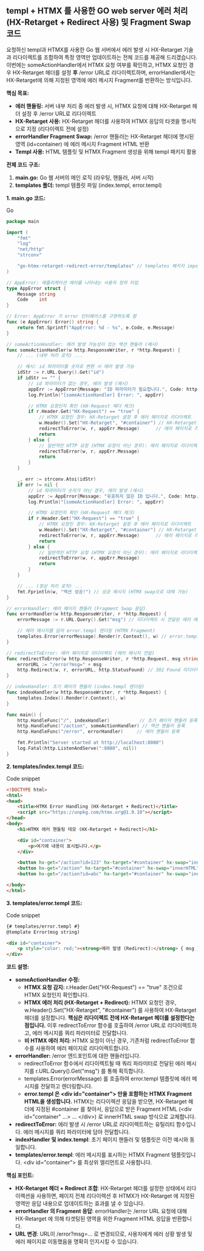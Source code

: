 ## **templ \+ HTMX 를 사용한 GO web server 에러 처리 (HX-Retarget \+ Redirect 사용) 및 Fragment Swap 코드**

요청하신 templ과 HTMX를 사용한 Go 웹 서버에서 에러 발생 시 HX-Retarget 기술과 리다이렉트를 조합하여 특정 영역만 업데이트하는 전체 코드를 제공해 드리겠습니다. 이번에는 someActionHandler에서 HTMX 요청 여부를 확인하고, HTMX 요청인 경우 HX-Retarget 헤더를 설정 **후** /error URL로 리다이렉트하며, errorHandler에서는 HX-Retarget에 의해 지정된 영역에 에러 메시지 Fragment를 반환하는 방식입니다.

**핵심 목표:**

* **에러 핸들링:** 서버 내부 처리 중 에러 발생 시, HTMX 요청에 대해 HX-Retarget 헤더 설정 후 /error URL로 리다이렉트  
* **HX-Retarget 사용:** HX-Retarget 헤더를 사용하여 HTMX 응답의 타겟을 명시적으로 지정 (리다이렉트 전에 설정)  
* **errorHandler Fragment Swap:** /error 핸들러는 HX-Retarget 헤더에 명시된 영역 (id=container) 에 에러 메시지 Fragment HTML 반환  
* **Templ 사용:** HTML 템플릿 및 HTMX Fragment 생성을 위해 templ 패키지 활용

**전체 코드 구조:**

1. **main.go:** Go 웹 서버의 메인 로직 (라우팅, 핸들러, 서버 시작)  
2. **templates 폴더:** templ 템플릿 파일 (index.templ, error.templ)

**1\. main.go 코드:**

Go

```go
package main

import (
	"fmt"
	"log"
	"net/http"
	"strconv"

	"go-htmx-retarget-redirect-error/templates" // templates 패키지 import (go.mod에 따라 경로 수정)
)

// AppError: 애플리케이션 에러를 나타내는 사용자 정의 타입
type AppError struct {
	Message string
	Code    int
}

// Error: AppError 가 error 인터페이스를 구현하도록 함
func (e AppError) Error() string {
	return fmt.Sprintf("AppError: %d - %s", e.Code, e.Message)
}

// someActionHandler: 에러 발생 가능성이 있는 액션 핸들러 (예시)
func someActionHandler(w http.ResponseWriter, r *http.Request) {
	// ... (내부 처리 로직) ...

	// 예시: id 파라미터를 숫자로 변환 시 에러 발생 가능
	idStr := r.URL.Query().Get("id")
	if idStr == "" {
		// id 파라미터가 없는 경우, 에러 발생 (예시)
		appErr := AppError{Message: "ID 파라미터가 필요합니다.", Code: http.StatusBadRequest}
		log.Println("[someActionHandler] Error: ", appErr)

		// HTMX 요청인지 확인 (HX-Request 헤더 체크)
		if r.Header.Get("HX-Request") == "true" {
			// HTMX 요청인 경우: HX-Retarget 설정 후 에러 페이지로 리다이렉트
			w.Header().Set("HX-Retarget", "#container") // HX-Retarget 헤더 설정: 타겟 엘리먼트 지정
			redirectToError(w, r, appErr.Message)      // 에러 페이지로 리다이렉트 (errorHandler에서 Fragment 응답)
			return
		} else {
			// 일반적인 HTTP 요청 (HTMX 요청이 아닌 경우): 에러 페이지로 리다이렉트 (기존 방식 유지)
			redirectToError(w, r, appErr.Message)
			return
		}
	}

	_, err := strconv.Atoi(idStr)
	if err != nil {
		// id 파라미터가 숫자가 아닌 경우, 에러 발생 (예시)
		appErr := AppError{Message: "유효하지 않은 ID 입니다.", Code: http.StatusBadRequest}
		log.Println("[someActionHandler] Error: ", appErr)

		// HTMX 요청인지 확인 (HX-Request 헤더 체크)
		if r.Header.Get("HX-Request") == "true" {
			// HTMX 요청인 경우: HX-Retarget 설정 후 에러 페이지로 리다이렉트
			w.Header().Set("HX-Retarget", "#container") // HX-Retarget 헤더 설정: 타겟 엘리먼트 지정
			redirectToError(w, r, appErr.Message)      // 에러 페이지로 리다이렉트 (errorHandler에서 Fragment 응답)
			return
		} else {
			// 일반적인 HTTP 요청 (HTMX 요청이 아닌 경우): 에러 페이지로 리다이렉트 (기존 방식 유지)
			redirectToError(w, r, appErr.Message)
			return
		}
	}

	// ... (정상 처리 로직) ...
	fmt.Fprintln(w, "액션 성공!") // 성공 메시지 (HTMX swap으로 대체 가능)
}

// errorHandler: 에러 페이지 핸들러 (Fragment Swap 응답)
func errorHandler(w http.ResponseWriter, r *http.Request) {
	errorMessage := r.URL.Query().Get("msg") // 리다이렉트 시 전달된 에러 메시지 획득

	// 에러 메시지를 담아 error.templ 렌더링 (HTMX Fragment)
	templates.Error(errorMessage).Render(r.Context(), w) // error.templ 렌더링 (Fragment HTML)
}

// redirectToError: 에러 페이지로 리다이렉트 (에러 메시지 전달)
func redirectToError(w http.ResponseWriter, r *http.Request, msg string) {
	errorURL := "/error?msg=" + msg
	http.Redirect(w, r, errorURL, http.StatusFound) // 302 Found 리다이렉트
}

// indexHandler: 초기 페이지 핸들러 (index.templ 렌더링)
func indexHandler(w http.ResponseWriter, r *http.Request) {
	templates.Index().Render(r.Context(), w)
}

func main() {
	http.HandleFunc("/", indexHandler)           // 초기 페이지 핸들러 등록
	http.HandleFunc("/action", someActionHandler) // 액션 핸들러 등록
	http.HandleFunc("/error", errorHandler)     // 에러 핸들러 등록

	fmt.Println("Server started at http://localhost:8080")
	log.Fatal(http.ListenAndServe(":8080", nil))
}
```

**2\. templates/index.templ 코드:**

Code snippet

```html
<!DOCTYPE html>
<html>
<head>
	<title>HTMX Error Handling (HX-Retarget + Redirect)</title>
	<script src="https://unpkg.com/htmx.org@1.9.10"></script>
</head>
<body>
	<h1>HTMX 에러 핸들링 데모 (HX-Retarget + Redirect)</h1>

	<div id="container">
		<p>여기에 내용이 표시됩니다.</p>
	</div>

	<button hx-get="/action?id=123" hx-target="#container" hx-swap="innerHTML">정상 액션 실행</button>
	<button hx-get="/action" hx-target="#container" hx-swap="innerHTML">에러 발생 액션 실행 (ID 파라미터 없음)</button>
	<button hx-get="/action?id=abc" hx-target="#container" hx-swap="innerHTML">에러 발생 액션 실행 (잘못된 ID)</button>

</body>
</html>
```

**3\. templates/error.templ 코드:**

Code snippet

```html
{# templates/error.templ #}
@template Error(msg string)

<div id="container">
	<p style="color: red;"><strong>에러 발생 (Redirect):</strong> { msg }</p>
</div>
```

**코드 설명:**

* **someActionHandler 수정:**  
  * **HTMX 요청 감지:** r.Header.Get("HX-Request") \== "true" 조건으로 HTMX 요청인지 확인합니다.  
  * **HTMX 에러 처리 (HX-Retarget \+ Redirect):** HTMX 요청인 경우, w.Header().Set("HX-Retarget", "\#container") 를 사용하여 HX-Retarget 헤더를 설정합니다. **핵심은 리다이렉트 전에 HX-Retarget 헤더를 설정한다는 점입니다.** 이후 redirectToError 함수를 호출하여 /error URL로 리다이렉트하고, 에러 메시지를 쿼리 파라미터로 전달합니다.  
  * **비 HTMX 에러 처리:** HTMX 요청이 아닌 경우, 기존처럼 redirectToError 함수를 사용하여 에러 페이지로 리다이렉트합니다.  
* **errorHandler:** /error 엔드포인트에 대한 핸들러입니다.  
  * redirectToError 함수에서 리다이렉트될 때 쿼리 파라미터로 전달된 에러 메시지를 r.URL.Query().Get("msg") 를 통해 획득합니다.  
  * templates.Error(errorMessage) 를 호출하여 error.templ 템플릿에 에러 메시지를 전달하고 렌더링합니다.  
  * **error.templ 은 \<div id="container"\> 만을 포함하는 HTMX Fragment HTML을 생성합니다.** HTMX는 리다이렉션 응답을 받으면, HX-Retarget 헤더에 지정된 \#container 를 찾아서, 응답으로 받은 Fragment HTML (\<div id="container" ...\> ... \</div\>) 로 innerHTML swap 방식으로 교체합니다.  
* **redirectToError:** 에러 발생 시 /error URL로 리다이렉트하는 유틸리티 함수입니다. 에러 메시지를 쿼리 파라미터에 담아 전달합니다.  
* **indexHandler 및 index.templ**: 초기 페이지 핸들러 및 템플릿은 이전 예시와 동일합니다.  
* **templates/error.templ**: 에러 메시지를 표시하는 HTMX Fragment 템플릿입니다. \<div id="container"\> 를 최상위 엘리먼트로 사용합니다.

**핵심 포인트:**

* **HX-Retarget 헤더 \+ Redirect 조합**: HX-Retarget 헤더를 설정한 상태에서 리다이렉션을 사용하면, 페이지 전체 리다이렉션 후 HTMX가 HX-Retarget 에 지정된 영역만 응답 내용으로 업데이트하는 효과를 낼 수 있습니다.  
* **errorHandler 의 Fragment 응답**: errorHandler는 /error URL 요청에 대해 HX-Retarget 에 의해 타겟팅된 영역을 위한 Fragment HTML 응답을 반환합니다.  
* **URL 변경**: URL이 /error?msg=... 로 변경되므로, 사용자에게 에러 상황 발생 및 에러 페이지로 이동했음을 명확히 인지시킬 수 있습니다.
